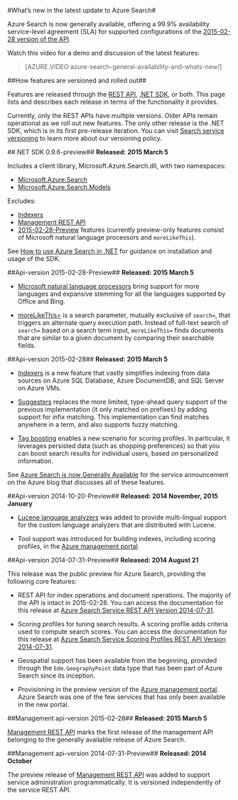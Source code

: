 <properties 
	pageTitle="What’s new in the latest update to Azure Search" 
	description="Release notes for Azure Search describing the latest updates to the service" 
	services="search" 
	documentationCenter="" 
	authors="HeidiSteen" 
	manager="mblythe" 
	editor=""/>

<tags 
	ms.service="search" 
	ms.devlang="rest-api" 
	ms.workload="search" 
	ms.topic="article" 
	ms.tgt_pltfrm="na" 
	ms.date="03/05/2015" 
	ms.author="heidist"/>

#What’s new in the latest update to Azure Search#

Azure Search is now generally available, offering a 99.9% availability service-level agreement (SLA) for supported configurations of the [2015-02-28 version of the API](https://msdn.microsoft.com/en-us/library/azure/dn798935.aspx).

Watch this video for a demo and discussion of the latest features:

> [AZURE.VIDEO azure-search-general-availability-and-whats-new/]

##How features are versioned and rolled out##

Features are released through the [REST API](https://msdn.microsoft.com/en-us/library/azure/dn798935.aspx), [.NET SDK](http://go.microsoft.com/fwlink/?LinkId=528216), or both. This page lists and describes each release in terms of the functionality it provides.

Currently, only the REST APIs have multiple versions. Older APIs remain operational as we roll out new features. The only other release is the .NET SDK, which is in its first pre-release iteration. You can visit [Search service versioning](https://msdn.microsoft.com/en-us/library/azure/dn864560.aspx) to learn more about our versioning policy.

##.NET SDK 0.9.6-preview##
**Released: 2015 March 5**

Includes a client library, Microsoft.Azure.Search.dll, with two namespaces:

- [Microsoft.Azure.Search](https://msdn.microsoft.com/en-us/library/azure/microsoft.azure.search.aspx)
- [Microsoft.Azure.Search.Models](https://msdn.microsoft.com/en-us/library/azure/microsoft.azure.search.models.aspx)

Excludes:

- [Indexers](http://go.microsoft.com/fwlink/p/?LinkId=528173)
- [Management REST API](https://msdn.microsoft.com/en-us/library/azure/dn832684.aspx)
- [2015-02-28-Preview](search-api-2015-02-28-Preview.md) features (currently preview-only features consist of Microsoft natural language processors and `moreLikeThis`).

See [How to use Azure Search in .NET](http://go.microsoft.com/fwlink/p/?LinkId=528088) for guidance on installation and usage of the SDK.

##Api-version 2015-02-28-Preview##
**Released: 2015 March 5**

- [Microsoft natural language processors](search-api-2015-02-28-Preview.md) bring support for more languages and expansive stemming for all the languages supported by Office and Bing.

- [moreLikeThis=](http://azure.microsoft.com/en-us/documentation/articles/search-api-2015-02-28-Preview/) is a search parameter, mutually exclusive of `search=`, that triggers an alternate query execution path. Instead of full-text search of `search=` based on a search term input, `moreLikeThis=` finds documents that are similar to a given document by comparing their searchable fields.

##Api-version 2015-02-28##
**Released: 2015 March 5**

- [Indexers](http://go.microsoft.com/fwlink/p/?LinkID=528210) is a new feature that vastly simplifies indexing from data sources on Azure SQL Database, Azure DocumentDB, and SQL Server on Azure VMs.

- [Suggesters](https://msdn.microsoft.com/en-us/library/azure/dn798936.aspx) replaces the more limited, type-ahead query support of the previous implementation (it only matched on prefixes) by adding support for infix matching. This implementation can find matches anywhere in a term, and also supports fuzzy matching.

- [Tag boosting](http://go.microsoft.com/fwlink/p/?LinkId=528212) enables a new scenario for scoring profiles. In particular, it leverages persisted data (such as shopping preferences) so that you can boost search results for individual users, based on personalized information. 

See [Azure Search is now Generally Available](http://go.microsoft.com/fwlink/p/?LinkId=528211) for the service announcement on the Azure blog that discusses all of these features.

##Api-version 2014-10-20-Preview##
**Released: 2014 November, 2015 January**

- [Lucene language analyzers](search-api-2014-10-20-preview.md) was added to provide multi-lingual support for the custom language analyzers that are distributed with Lucene. 

- Tool support was introduced for building indexes, including scoring profiles, in the [Azure management portal](https://portal.azure.com).

##Api-version 2014-07-31-Preview##
**Released: 2014 August 21**

This release was the public preview for Azure Search, providing the following core features:

- REST API for index operations and document operations. The majority of the API is intact in 2015-02-28. You can access the documentation for this release at [Azure Search Service REST API Version 2014-07-31](search-api-2014-07-31-preview.md).

- Scoring profiles for tuning search results. A scoring profile adds criteria used to compute search scores. You can access the documentation for this release at [Azure Search Service Scoring Profiles REST API Version 2014-07-31](search-api-scoring-profiles-2014-07-31-preview.md).

- Geospatial support has been available from the beginning, provided through the `Edm.GeographyPoint` data type that has been part of Azure Search since its inception.

- Provisioning in the preview version of the [Azure management portal](https://portal.azure.com ). Azure Search was one of the few services that has only been available in the new portal.

##Management api-version 2015-02-28##
**Released: 2015 March 5**

[Management REST API](https://msdn.microsoft.com/en-us/library/azure/dn832684.aspx) marks the first release of the management API belonging to the generally available release of Azure Search. 

##Management api-version 2014-07-31-Preview##
**Released: 2014 October**

The preview release of [Management REST API](search-management-api-2014-07-31-preview.md) was added to support service administration programmatically. It is versioned independently of the service REST API.

